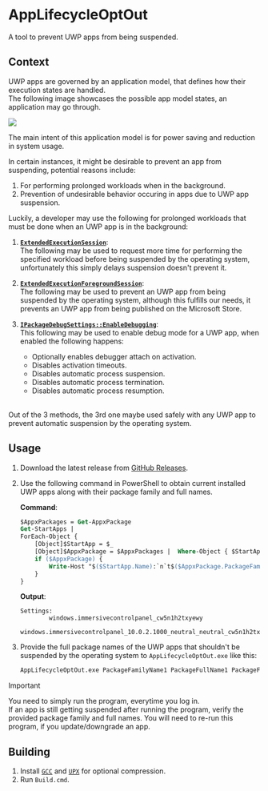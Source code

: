 # AppLifecycleOptOut
 A tool to prevent UWP apps from being suspended.

## Context
UWP apps are governed by an application model, that defines how their execution states are handled.<br>
The following image showcases the possible app model states, an application may go through.<br>

<img src="https://raw.githubusercontent.com/MicrosoftDocs/windows-dev-docs/docs/uwp/launch-resume/images/updated-lifecycle.png">

The main intent of this application model is for power saving and reduction in system usage.

In certain instances, it might be desirable to prevent an app from suspending, potential reasons include:<br>
1. For performing prolonged workloads when in the background.
2. Prevention of undesirable behavior occuring in apps due to UWP app suspension.

Luckily, a developer may use the following for prolonged workloads that must be done when an UWP app is in the background:<br>

1. **[`ExtendedExecutionSession`](https://learn.microsoft.com/en-us/uwp/api/windows.applicationmodel.extendedexecution.extendedexecutionsession)**:<br>
    The following may be used to request more time for performing the specified workload before being suspended by the operating system, unfortunately this simply delays suspension doesn't prevent it.

2. **[`ExtendedExecutionForegroundSession`](https://learn.microsoft.com/en-us/uwp/api/windows.applicationmodel.extendedexecution.foreground.extendedexecutionforegroundsession)**:<br>
    The following may be used to prevent an UWP app from being suspended by the operating system, although this fulfills our needs, it prevents an UWP app from being published on the Microsoft Store.
    
3. **[`IPackageDebugSettings::EnableDebugging`](https://learn.microsoft.com/en-us/windows/win32/api/shobjidl_core/nf-shobjidl_core-ipackagedebugsettings-enabledebugging)**:<br>
    This following may be used to enable debug mode for a UWP app, when enabled the following happens:<br>     
    - Optionally enables debugger attach on activation.
    - Disables activation timeouts.
    - Disables automatic process suspension.
    - Disables automatic process termination.
    - Disables automatic process resumption.
    <br>
    
Out of the 3 methods, the 3rd one maybe used safely with any UWP app to prevent automatic suspension by the operating system.

## Usage
1. Download the latest release from [GitHub Releases](https://github.com/Aetopia/AppLifecycleOptOut/releases/latest).
2. Use the following command in PowerShell to obtain current installed UWP apps along with their package family and full names.<br>

    **Command**:<br>
    ```ps
    $AppxPackages = Get-AppxPackage 
    Get-StartApps | 
    ForEach-Object { 
        [Object]$StartApp = $_
        [Object]$AppxPackage = $AppxPackages |  Where-Object { $StartApp.AppID -like "$($_.PackageFamilyName)*" }
        if ($AppxPackage) { 
            Write-Host "$($StartApp.Name):`n`t$($AppxPackage.PackageFamilyName)`n`t$($AppxPackage.PackageFullName)`n" 
        } 
    }
    ```

    **Output**:<br>
    ```
    Settings:
            windows.immersivecontrolpanel_cw5n1h2txyewy
            windows.immersivecontrolpanel_10.0.2.1000_neutral_neutral_cw5n1h2txyewy
    ```

3. Provide the full package names of the UWP apps that shouldn't be suspended by the operating system to `AppLifecycleOptOut.exe` like this:<br>

    ```ps
    AppLifecycleOptOut.exe PackageFamilyName1 PackageFullName1 PackageFamilyName2 PackageFullName2
    ```
> [!IMPORTANT]
> You need to simply run the program, everytime you log in.<br>
> If an app is still getting suspended after running the program, verify the provided package family and full names.
> You will need to re-run this program, if you update/downgrade an app.

## Building
1. Install [`GCC`](https://github.com/brechtsanders/winlibs_mingw) and [`UPX`](https://upx.github.io) for optional compression.
2. Run `Build.cmd`.
